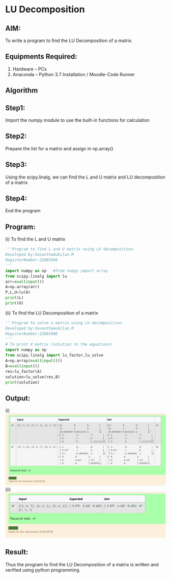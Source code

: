 # LU Decomposition 
## AIM:
To write a program to find the LU Decomposition of a matrix.

## Equipments Required:
1. Hardware – PCs
2. Anaconda – Python 3.7 Installation / Moodle-Code Runner

## Algorithm
## Step1:
Import the numpy module to use the built-in functions for calculation
## Step2:
Prepare the list for a matrix and assign in np.array()
## Step3:
Using the scipy.linalg, we can find the L and U matrix and LU decomposition of a matrix
## Step4:
End the program
## Program:
(i) To find the L and U matrix
```python
'''Program to find L and U matrix using LU decomposition.
Developed by:Vasanthamukilan.M
RegisterNumber:22001986
'''
import numpy as np   #from numpy import array
from scipy.linalg import lu
arr=eval(input())
A=np.array(arr)
P,L,U=lu(A)
print(L)
print(U)
```
(ii) To find the LU Decomposition of a matrix
```python
'''Program to solve a matrix using LU decomposition.
Developed by:Vasanthamukilan.M 
RegisterNumber:22001986
'''
# To print X matrix (solution to the equations)
import numpy as np
from scipy.linalg import lu_factor,lu_solve
A=np.array(eval(input()))
B=eval(input())
res=lu_factor(A)
solution=lu_solve(res,B)
print(solution)
```
## Output:
(i)
!['output'](/Screenshot_20230121_105603.png)
(ii)
!['output'](/Screenshot_20230121_105748.png)

## Result:
Thus the program to find the LU Decomposition of a matrix is written and verified using python programming.

